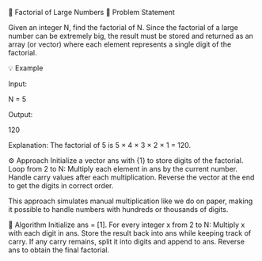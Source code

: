 🧮 Factorial of Large Numbers
📘 Problem Statement

Given an integer N, find the factorial of N.
Since the factorial of a large number can be extremely big, the result must be stored and returned as an array (or vector) where each element represents a single digit of the factorial.

💡 Example

Input:

N = 5


Output:

120


Explanation:
The factorial of 5 is 5 × 4 × 3 × 2 × 1 = 120.

⚙️ Approach
Initialize a vector ans with {1} to store digits of the factorial.
Loop from 2 to N:
Multiply each element in ans by the current number.
Handle carry values after each multiplication.
Reverse the vector at the end to get the digits in correct order.

This approach simulates manual multiplication like we do on paper, making it possible to handle numbers with hundreds or thousands of digits.

🧠 Algorithm
Initialize ans = [1].
For every integer x from 2 to N:
Multiply x with each digit in ans.
Store the result back into ans while keeping track of carry.
If any carry remains, split it into digits and append to ans.
Reverse ans to obtain the final factorial.
